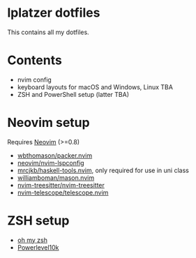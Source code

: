 # lplatzer dotfiles

This contains all my dotfiles.

# Contents

+ nvim config
+ keyboard layouts for macOS and Windows, Linux TBA
+ ZSH and PowerShell setup (latter TBA) 

# Neovim setup
Requires [Neovim](https://neovim.io/) (>=0.8)

+ [wbthomason/packer.nvim](https://neovim.io/) 
+ [neovim/nvim-lspconfig](https://github.com/neovim/nvim-lspconfig)
+ [mrcjkb/haskell-tools.nvim](https://github.com/mrcjkb/haskell-tools.nvim), only required for use in uni class
+ [williamboman/mason.nvim](https://github.com/wbthomason/packer.nvim)
+ [nvim-treesitter/nvim-treesitter](https://github.com/nvim-treesitter/nvim-treesitter)
+ [nvim-telescope/telescope.nvim](https://github.com/nvim-telescope/telescope.nvim)

# ZSH setup

+ [oh my zsh](https://ohmyz.sh/)
+ [Powerlevel10k](https://github.com/romkatv/powerlevel10k)
